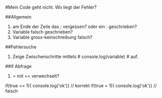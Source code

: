 #Mein Code geht nicht. Wo liegt der Fehler?


##Allgemein
1. am Ende der Zeile das ; vergessen? oder ein : geschrieben?
2. Variable falsch geschrieben?
3. Variable gross-keinschreibung falsch?


##Fehlersuche
1. Zeige Zwischenschritte mittels # console.log(variable) # auf.



##if Abfrage
1. = mit == verwechselt?

if(true == 1){ console.log('ok')} // korrekt
if(true = 1){ console.log('ok')} // falsch

